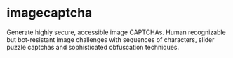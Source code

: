 # imagecaptcha
 Generate highly secure, accessible image CAPTCHAs. Human recognizable but bot-resistant image challenges with sequences of characters, slider puzzle captchas and sophisticated obfuscation techniques. 
